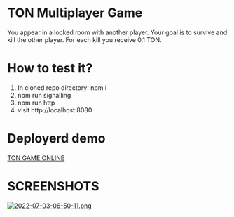 # TON Multiplayer Game
You appear in a locked room with another player. Your goal is to survive and kill the other player. For each kill you receive 0.1 TON.

# How to test it?

1. In cloned repo directory: npm i
2. npm run signalling
3. npm run http
4. visit http://localhost:8080

# Deployerd demo

[TON GAME ONLINE](http://159.223.9.94:8080/)

# SCREENSHOTS

[![2022-07-03-06-50-11.png](https://i.postimg.cc/155k0vrG/2022-07-03-06-50-11.png)](https://postimg.cc/nMgSpY5r)
